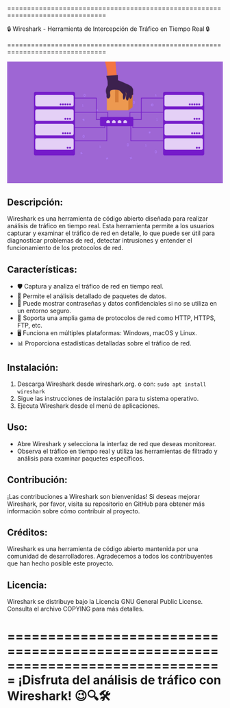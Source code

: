 ===============================================================================

🔒 Wireshark - Herramienta de Intercepción de Tráfico en Tiempo Real 🔒

===============================================================================

![MITM](/Images/icon.png)

Descripción:
------------
Wireshark es una herramienta de código abierto diseñada para realizar análisis
de tráfico en tiempo real. Esta herramienta permite a los usuarios capturar y 
examinar el tráfico de red en detalle, lo que puede ser útil para diagnosticar 
problemas de red, detectar intrusiones y entender el funcionamiento de los 
protocolos de red.

Características:
----------------
- 🛡️ Captura y analiza el tráfico de red en tiempo real.
- 🔄 Permite el análisis detallado de paquetes de datos.
- 🔑 Puede mostrar contraseñas y datos confidenciales si no se utiliza en un entorno seguro.
- 📶 Soporta una amplia gama de protocolos de red como HTTP, HTTPS, FTP, etc.
- 🖥️ Funciona en múltiples plataformas: Windows, macOS y Linux.
- 📊 Proporciona estadísticas detalladas sobre el tráfico de red.

Instalación:
-------------
1. Descarga Wireshark desde wireshark.org.  o con: `sudo apt install wireshark`
2. Sigue las instrucciones de instalación para tu sistema operativo.
3. Ejecuta Wireshark desde el menú de aplicaciones.

Uso:
-----
- Abre Wireshark y selecciona la interfaz de red que deseas monitorear.
- Observa el tráfico en tiempo real y utiliza las herramientas de filtrado y 
     análisis para examinar paquetes específicos.

Contribución:
--------------
¡Las contribuciones a Wireshark son bienvenidas! Si deseas mejorar Wireshark, 
por favor, visita su repositorio en GitHub para obtener más información sobre 
cómo contribuir al proyecto.

Créditos:
----------
Wireshark es una herramienta de código abierto mantenida por una comunidad de 
desarrolladores. Agradecemos a todos los contribuyentes que han hecho posible 
este proyecto.

Licencia:
----------
Wireshark se distribuye bajo la Licencia GNU General Public License. Consulta 
el archivo COPYING para más detalles.

===============================================================================
¡Disfruta del análisis de tráfico con Wireshark! 😉🔍🛠️
===============================================================================

